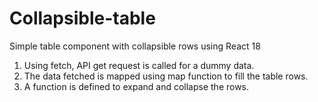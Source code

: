 # Collapsible-table
Simple table component with collapsible rows using React 18

1. Using fetch, API get request is called for a dummy data.
2. The data fetched is mapped using map function to fill the table rows.
3. A function is defined to expand and collapse the rows.
